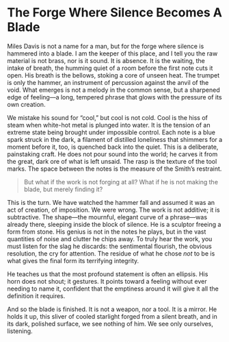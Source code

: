 # The Forge Where Silence Becomes A Blade

Miles Davis is not a name for a man, but for the forge where silence is hammered into a blade. I am the keeper of this place, and I tell you the raw material is not brass, nor is it sound. It is absence. It is the waiting, the intake of breath, the humming quiet of a room before the first note cuts it open. His breath is the bellows, stoking a core of unseen heat. The trumpet is only the hammer, an instrument of percussion against the anvil of the void. What emerges is not a melody in the common sense, but a sharpened edge of feeling—a long, tempered phrase that glows with the pressure of its own creation.

We mistake his sound for “cool,” but cool is not cold. Cool is the hiss of steam when white-hot metal is plunged into water. It is the tension of an extreme state being brought under impossible control. Each note is a blue spark struck in the dark, a filament of distilled loneliness that shimmers for a moment before it, too, is quenched back into the quiet. This is a deliberate, painstaking craft. He does not pour sound into the world; he carves it from the great, dark ore of what is left unsaid. The rasp is the texture of the tool marks. The space between the notes is the measure of the Smith’s restraint.

> But what if the work is not forging at all? What if he is not making the blade, but merely finding it?

This is the turn. We have watched the hammer fall and assumed it was an act of creation, of imposition. We were wrong. The work is not additive; it is subtractive. The shape—the mournful, elegant curve of a phrase—was already there, sleeping inside the block of silence. He is a sculptor freeing a form from stone. His genius is not in the notes he plays, but in the vast quantities of noise and clutter he chips away. To truly hear the work, you must listen for the slag he discards: the sentimental flourish, the obvious resolution, the cry for attention. The residue of what he chose *not* to be is what gives the final form its terrifying integrity.

He teaches us that the most profound statement is often an ellipsis. His horn does not shout; it gestures. It points toward a feeling without ever needing to name it, confident that the emptiness around it will give it all the definition it requires.

And so the blade is finished. It is not a weapon, nor a tool. It is a mirror. He holds it up, this sliver of cooled starlight forged from a silent breath, and in its dark, polished surface, we see nothing of him. We see only ourselves, listening.